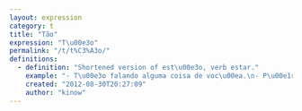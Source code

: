 ```yaml
---
layout: expression
category: t
title: "Tão"
expression: "T\u00e3o"
permalink: "/t/t%C3%A3o/"
definitions:
  - definition: "Shortened version of est\u00e3o, verb estar."
    example: "- T\u00e3o falando alguma coisa de voc\u00ea.\n- P\u00e1ra de ouvir a conversa dos outros... coisa feia. T\u00e3o falando o que hein?"
    created: "2012-08-30T20:27:09"
    author: "kinow"
---
```

